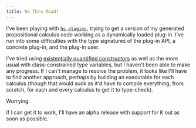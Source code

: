 ```yaml
---
title: No Thru Road!
---
```

I've been playing with <a href="http://www.cse.unsw.edu.au/~dons/hs-plugins/"><code>hs-plugins</code></a>, trying to get a version of my generated propositional calculus code working as a dynamically loaded plug-in. I've run into some difficulties with the type signatures of the plug-in API, a concrete plug-in, and the plug-in user.

I've tried using <a href="http://www.haskell.org/ghc/docs/5.00/set/existential-quantification.html">existentially quantified constructors</a> as well as the more usual with class-constrained type variables, but I haven't been able to make any progress. If I can't manage to resolve the problem, it looks like I'll have to find another approach, perhaps by building an executable for each calculus (though that would suck as it'd have to compile everything, from scratch, for each and every calculus to get it to type-check).

Worrying.

If I can get it to work, I'll have an alpha release with support for K out as soon as possible.
